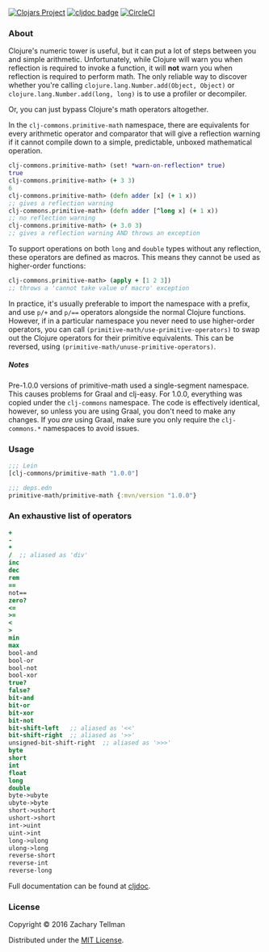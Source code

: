 [![Clojars Project](https://img.shields.io/clojars/v/org.clj-commons/primitive-math.svg)](https://clojars.org/org.clj-commons/primitive-math)
[![cljdoc badge](https://cljdoc.org/badge/org.clj-commons/primitive-math)](https://cljdoc.org/d/org.clj-commons/primitive-math)
[![CircleCI](https://circleci.com/gh/clj-commons/primitive-math.svg?style=svg)](https://circleci.com/gh/clj-commons/primitive-math)

### About

Clojure's numeric tower is useful, but it can put a lot of steps between you and simple arithmetic.  Unfortunately, while Clojure will warn you when reflection is required to invoke a function, it will **not** warn you when reflection is required to perform math.  The only reliable way to discover whether you're calling `clojure.lang.Number.add(Object, Object)` or `clojure.lang.Number.add(long, long)` is to use a profiler or decompiler.

Or, you can just bypass Clojure's math operators altogether.

In the `clj-commons.primitive-math` namespace, there are equivalents for every arithmetic operator and comparator that will give a reflection warning if it cannot compile down to a simple, predictable, unboxed mathematical operation.

```clojure
clj-commons.primitive-math> (set! *warn-on-reflection* true)
true
clj-commons.primitive-math> (+ 3 3)
6
clj-commons.primitive-math> (defn adder [x] (+ 1 x))
;; gives a reflection warning
clj-commons.primitive-math> (defn adder [^long x] (+ 1 x))
;; no reflection warning
clj-commons.primitive-math> (+ 3.0 3)
;; gives a reflection warning AND throws an exception
```

To support operations on both `long` and `double` types without any reflection, these operators are defined as macros.  This means they cannot be used as higher-order functions:

```clojure
clj-commons.primitive-math> (apply + [1 2 3])
;; throws a 'cannot take value of macro' exception
```

In practice, it's usually preferable to import the namespace with a prefix, and use `p/+` and `p/==` operators alongside the normal Clojure functions.  However, if in a particular namespace you never need to use higher-order operators, you can call `(primitive-math/use-primitive-operators)` to swap out the Clojure operators for their primitive equivalents.  This can be reversed, using `(primitive-math/unuse-primitive-operators)`.

##### Notes

Pre-1.0.0 versions of primitive-math used a single-segment namespace. This causes problems for Graal and clj-easy. For 1.0.0, everything was copied under the `clj-commons` namespace. The code is effectively identical, however, so unless you are using Graal, you don't need to make any changes. If you *are* using Graal, make sure you only require the `clj-commons.*` namespaces to avoid issues.

### Usage

```clojure
;;; Lein
[clj-commons/primitive-math "1.0.0"]

;;; deps.edn
primitive-math/primitive-math {:mvn/version "1.0.0"}
```

### An exhaustive list of operators

```clojure
+
-
*
/  ;; aliased as 'div'
inc
dec
rem
==
not==
zero?
<=
>=
<
>
min
max
bool-and
bool-or
bool-not
bool-xor
true?
false?
bit-and
bit-or
bit-xor
bit-not
bit-shift-left   ;; aliased as '<<'
bit-shift-right  ;; aliased as '>>'
unsigned-bit-shift-right  ;; aliased as '>>>'
byte
short
int
float
long
double
byte->ubyte
ubyte->byte
short->ushort
ushort->short
int->uint
uint->int
long->ulong
ulong->long
reverse-short
reverse-int
reverse-long
```

Full documentation can be found at [cljdoc](https://cljdoc.org/d/org.clj-commons/primitive-math).

### License

Copyright © 2016 Zachary Tellman

Distributed under the [MIT License](http://opensource.org/licenses/MIT).
